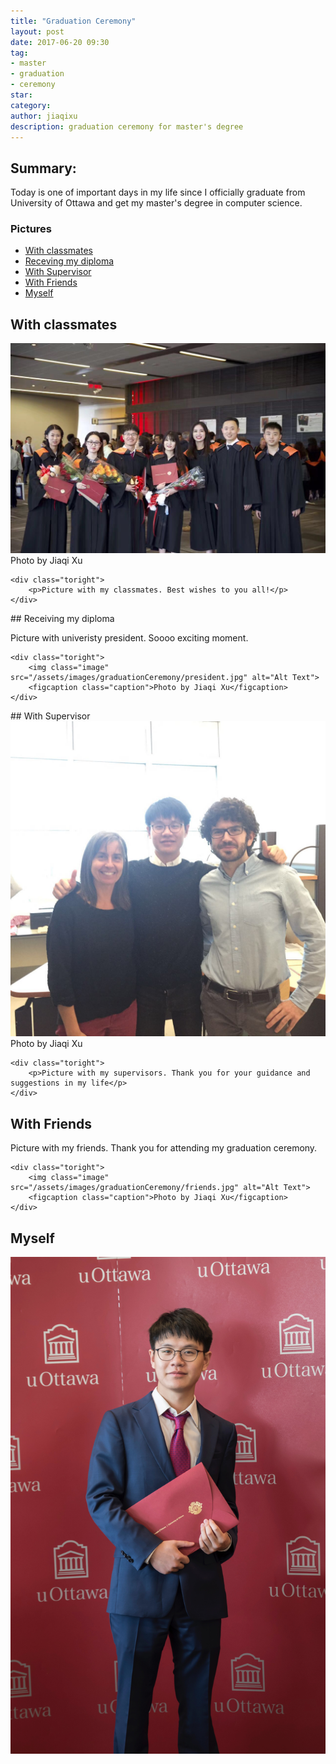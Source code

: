 ```yaml
---
title: "Graduation Ceremony"
layout: post
date: 2017-06-20 09:30
tag:
- master
- graduation
- ceremony
star: 
category: 
author: jiaqixu
description: graduation ceremony for master's degree
---
```


## Summary:
Today is one of important days in my life since I officially graduate from University of Ottawa and get my master's degree in computer science.

### Pictures
- [With classmates](#with-classmates)
- [Receving my diploma](#receiving-my-diploma)
- [With Supervisor](#with-supervisor)
- [With Friends](#with-friends)
- [Myself](#myself)


## With classmates
<div class="side-by-side">
    <div class="toleft">
        <img class="image" src="/assets/images/graduationCeremony/classmates.jpg" alt="Alt Text">
        <figcaption class="caption">Photo by Jiaqi Xu</figcaption>
    </div>

    <div class="toright">
        <p>Picture with my classmates. Best wishes to you all!</p>
    </div>
</div>
## Receiving my diploma
<div class="side-by-side">
    <div class="toleft">
        <p>Picture with univeristy president. Soooo exciting moment.</p>
    </div>

    <div class="toright">
        <img class="image" src="/assets/images/graduationCeremony/president.jpg" alt="Alt Text">
        <figcaption class="caption">Photo by Jiaqi Xu</figcaption>
    </div>
</div>
## With Supervisor
<div class="side-by-side">
    <div class="toleft">
        <img class="image" src="/assets/images/graduationCeremony/supervisor.jpg" alt="Alt Text">
        <figcaption class="caption">Photo by Jiaqi Xu</figcaption>
    </div>

    <div class="toright">
        <p>Picture with my supervisors. Thank you for your guidance and suggestions in my life</p>
    </div>
</div>

## With Friends
<div class="side-by-side">
    <div class="toleft">
        <p>Picture with my friends. Thank you for attending my graduation ceremony.</p>
    </div>

    <div class="toright">
        <img class="image" src="/assets/images/graduationCeremony/friends.jpg" alt="Alt Text">
        <figcaption class="caption">Photo by Jiaqi Xu</figcaption>
    </div>
</div>

## Myself
![Markdowm Image](/assets/images/graduationCeremony/myself.jpg)

